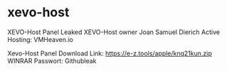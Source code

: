 # xevo-host
XEVO-Host Panel Leaked
XEVO-Host owner Joan Samuel Dierich
Active Hosting: VMHeaven.io

Xevo-Host Panel Download Link: https://e-z.tools/apple/knq21kun.zip
WINRAR Passwort: Githubleak
